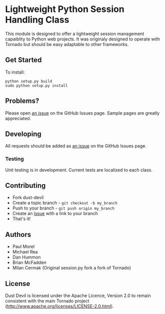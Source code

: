 # Lightweight Python Session Handling Class

This module is designed to offer a lightweight session management capaiblity to Python web projects.  It was originaly designed to operate with Tornado but should be easy adaptable to other frameworks.

## Get Started

To install:

    python setup.py build
    sudo python setup.py install

## Problems?

Please open [an issue][issues] on the GitHub Issues page. Sample pages are greatly appreciated.


## Developing

All requests should be added as [an issue][issues] on the GitHub Issues page.

### Testing

Unit testing is in development.  Current tests are localized to each class.

## Contributing

* Fork dust-devil
* Create a topic branch - `git checkout -b my_branch`
* Push to your branch - `git push origin my_branch`
* Create an [issue][issues] with a link to your branch
* That's it!


## Authors

* Paul Morel
* Michael Rea
* Dan Hummon
* Brian McFadden
* Milan Cermak (Original session.py fork a fork of Tornado)


## License

Dust Devil is licensed under the Apache Licence, Version 2.0 to remain consistent
with the main Tornado project (http://www.apache.org/licenses/LICENSE-2.0.html).

[issues]: http://github.com/inviscid/dust-devil/issues
